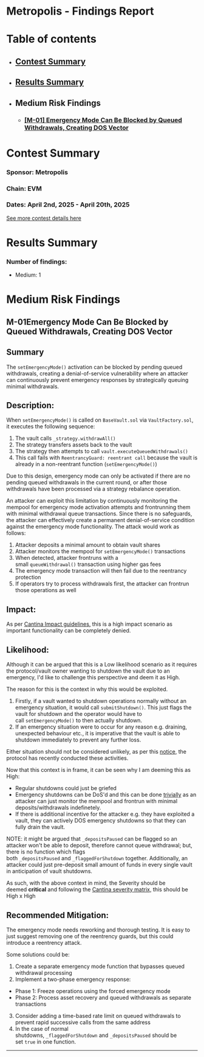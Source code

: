 # Metropolis - Findings Report

# Table of contents

- ## [Contest Summary](#contest-summary)
- ## [Results Summary](#results-summary)

- ## Medium Risk Findings
	 - ### [[M-01] Emergency Mode Can Be Blocked by Queued Withdrawals, Creating DOS Vector](#M-01) 
# <a id='contest-summary'></a>Contest Summary

### Sponsor: Metropolis

### Chain: EVM

### Dates: April 2nd, 2025 - April 20th, 2025

[See more contest details here](https://cantina.xyz/competitions/076935b1-2706-48c6-bf0a-b3656aa24194)

# <a id='results-summary'></a>Results Summary

### Number of findings:

- Medium: 1

# Medium Risk Findings

## <a id='M-01'></a>M-01Emergency Mode Can Be Blocked by Queued Withdrawals, Creating DOS Vector

## Summary
The `setEmergencyMode()` activation can be blocked by pending queued withdrawals, creating a denial-of-service vulnerability where an attacker can continuously prevent emergency responses by strategically queuing minimal withdrawals.

## Description:
When `setEmergencyMode()` is called on `BaseVault.sol` via `VaultFactory.sol`, it executes the following sequence:

1. The vault calls `_strategy.withdrawAll()`
2. The strategy transfers assets back to the vault
3. The strategy then attempts to call `vault.executeQueuedWithdrawals()`
4. This call fails with `ReentrancyGuard: reentrant call` because the vault is already in a non-reentrant function (`setEmergencyMode()`)

Due to this design, emergency mode can only be activated if there are no pending queued withdrawals in the current round, or after those withdrawals have been processed via a strategy rebalance operation.

An attacker can exploit this limitation by continuously monitoring the mempool for emergency mode activation attempts and frontrunning them with minimal withdrawal queue transactions. Since there is no safeguards, the attacker can effectively create a permanent denial-of-service condition against the emergency mode functionality. The attack would work as follows:

1. Attacker deposits a minimal amount to obtain vault shares
2. Attacker monitors the mempool for `setEmergencyMode()` transactions
3. When detected, attacker frontruns with a small `queueWithdrawal()` transaction using higher gas fees
4. The emergency mode transaction will then fail due to the reentrancy protection
5. If operators try to process withdrawals first, the attacker can frontrun those operations as well
## Impact:
As per [Cantina Impact guidelines,](https://docs.cantina.xyz/cantina-docs/cantina-competitions/judging-process/finding-severity-criteria#:~:text=Breaks%20Core%20Functionality%3A%20Causes%20a%20failure%20in%20fundamental%20protocol%20operations.) this is a high impact scenario as important functionality can be completely denied.

## Likelihood:
 Although it can be argued that this is a Low likelihood scenario as it requires the protocol/vault owner wanting to shutdown the vault due to an emergency, I'd like to challenge this perspective and deem it as High.

The reason for this is the context in why this would be exploited.

1. Firstly, if a vault wanted to shutdown operations normally without an emergency situation, it would call `submitShutdown()`. This just flags the vault for shutdown and the operator would have to call `setEmergencyMode()` to then actually shutdown.
2. If an emergency situation were to occur for any reason e.g. draining, unexpected behaviour etc., it is imperative that the vault is able to shutdown immediately to prevent any further loss.

Either situation should not be considered unlikely, as per this [notice,](https://docs.google.com/document/d/14K8ySz_A0qTiELvPsCyMmLt9dvN5ZkH_u32CJ0bTrTU/edit?tab=t.0) the protocol has recently conducted these activities.

Now that this context is in frame, it can be seen why I am deeming this as High:

- Regular shutdowns could just be griefed
- Emergency shutdowns can be DoS'd and this can be done [trivially](https://docs.cantina.xyz/cantina-docs/cantina-competitions/judging-process/finding-severity-criteria#:~:text=Likelihood-,High,Issues%20that%20will%20generate%20outsized%20returns%20to%20the%20exploiter,-Medium) as an attacker can just monitor the mempool and frontrun with minimal deposits/withdrawals indefinetely.
- If there is additional incentive for the attacker e.g. they have exploited a vault, they can actively DOS emergency shutdowns so that they can fully drain the vault.

NOTE: it might be argued that `_depositsPaused` can be flagged so an attacker won't be able to deposit, therefore cannot queue withdrawal; but, there is no function which flags both `_depositsPaused` and `_flaggedForShutdown` together. Additionally, an attacker could just pre-deposit small amount of funds in every single vault in anticipation of vault shutdowns.

As such, with the above context in mind, the Severity should be deemed **critical** and following the [Cantina severity matrix,](https://docs.cantina.xyz/cantina-docs/cantina-competitions/judging-process/finding-severity-criteria) this should be High x High

## Recommended Mitigation:
The emergency mode needs reworking and thorough testing. It is easy to just suggest removing one of the reentrency guards, but this could introduce a reentrency attack.

Some solutions could be:

1. Create a separate emergency mode function that bypasses queued withdrawal processing
2. Implement a two-phase emergency response:

- Phase 1: Freeze operations using the forced emergency mode
- Phase 2: Process asset recovery and queued withdrawals as separate transactions

3. Consider adding a time-based rate limit on queued withdrawals to prevent rapid successive calls from the same address
4. In the case of normal shutdowns, `_flaggedForShutdown` and `_depositsPaused` should be set `true` in one function.

---
